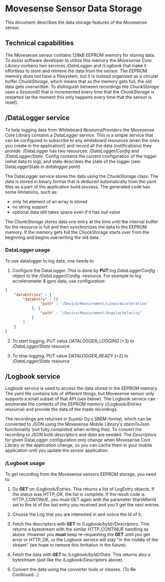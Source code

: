 # Movesense Sensor Data Storage #

This document describes the data storage features of the Movesense sensor. 

## Technical capabilities ##

The Movesense sensor contains 128kB EEPROM memory for storing data. To assist software developer to utilize this memory the *Movesense Core Library* contains two services */DataLogger* and */Logbook* that make it effortless to store and retrieve the data from the sensor. The EEPROM memory does not have a filesystem, but it is instead organized as a circular buffer *ChunkStorage*, which means that as the memory gets full, the old data gets overwritten. To distinguish between recordings the *ChunkStorage* uses a *SessionID* that is incremented every time that the *ChunkStorage* is restarted (at the  moment this only happens every time that the sensor is reset).


## /DataLogger service ##

To help logging data from Whiteboard *ResourceProviders* the Movesense Core Library contains a *DataLogger* service. This is a simple service that can be configured to subscribe to any whiteboard resources (even the ones you create in the application!) and record all the  data (notifications) they provide. /DataLogger has two resources: */DataLogger/Config* and */DataLogger/State*. Config contains the current configuration of the logger (what data to log), and state describes the state of the logger (see: DataLoggerState in *datalogger.yaml*) 


The DataLogger service stores the data using the *ChunkStorage* class. The data is stored in binary format that is deduced automatically from the yaml files as a part of the application build process. The generated code has some limitations, such as: 

 - only 1st element of an array is stored
 - no string support
 - optional data still takes space even if it has *null* value

The *ChunkStorage* stores data one entry at the time until the internal buffer for the resource is full and then synchronizes the data to the EEPROM memory. If the memory gets full the ChuckStorage starts over from the beginning and begins overwriting the old data.


### DataLogger usage ###

To use datalogger to log data, one needs to 

1. Configure the DataLogger. This is done by **PUT**:ing *DataLoggerConfig* -object to the */DataLogger/Config* -resource. For example to log accelerometer & gyro data, use configuration:

```json
{
	"dataEntries" : {
		"dataEntry" : [{
				"path" : "/Device/Measurement/LinearAcceleration"
			}, {
				"path" : "/Device/Measurement/AngularVelocity"
			}
		]
	}
}
```

2. To start logging, PUT value *DATALOGGER_LOGGING* (=3) to */DataLogger/State* resource

3. To stop logging, PUT value *DATALOGGER_READY* (=2) to */DataLogger/State* resource



## /Logbook service ##

Logbook service is used to access the data stored in the EEPROM memory. The yaml file contains lots of different things, but Movesense sensor only supports a small subset of that API (see below). The Logbook service can enumerate the contents of the EEPROM memory (*/Logbook/Entries* resource) and provide the data of the made recordings. 

The recordings are returned in Suunto Oy:s SBEM-format, which can be converted to JSON using the Movesense Mobile Library's *sbemToJson* functionality (not fully completed when writing this). To convert the recording to JSON both *descriptors* and *data* are needed. The *Descriptors* for given DataLogger configuration only change when Movesense Core Library or the application change, so you can cache them in your mobile application until you update the sensor application. 

### /Logbook usage ###

To get recording from the Movesense sensors EEPROM storage, you need to:

1. Do **GET** on  */Logbook/Entries*. This returns a list of LogEntry objects. If the status was HTTP_OK, the list is complete. If the result code is HTTP_CONTINUE, you must GET again with the parameter StartAfterId set to the Id of the last entry you received and you'll get the next entries.

2. Choose the Log that you are interested in and notice the Id of it.

3. Fetch the descriptors with **GET** to */Logbook/byId/<Id>/Descriptors*. This returns a bytestream with the similar HTTP_CONTINUE handling as above. However you **must** keep re-requesting the **GET** until you get error or HTTP_OK, or the Logbook service will stay "in the middle of the stream" (we hope to remove this limitation in the future).

4. Fetch the data with **GET** to */Logbook/byId/<Id>/Data*. This returns also a bytestream (just like the */Logbook/Descriptors* above). 

5. Convert the data using the converter tools or classes. (To Be Continued...)

